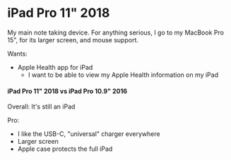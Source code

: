 # iPad Pro 11" 2018

My main note taking device. For anything serious, I go to my MacBook Pro 15", for its larger screen, and mouse support.

Wants:

* Apple Health app for iPad
  * I want to be able to view my Apple Health information on my iPad

#### iPad Pro 11" 2018 vs iPad Pro 10.9" 2016

Overall: It's still an iPad

Pro:

* I like the USB-C, "universal" charger everywhere
* Larger screen
* Apple case protects the full iPad

